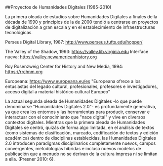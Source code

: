 ##Proyectos de Humanidades Digitales (1985-2010)

La primera oleada de estudios sobre Humanidades Digitales a finales de la década de 1990 y principios de la de 2000 tendió a centrarse en proyectos de digitalización a gran escala y en el establecimiento de infraestructuras tecnológicas. 

Perseus Digital Library, 1987: http://www.perseus.tufts.edu/hopper/

The Valley of the Shadow, 1993: https://valley.lib.virginia.edu
Interface nueva: https://valley.newamericanhistory.org

Roy Rosenzweig Center for History and New Media, 1994: https://rrchnm.org 

Europeana: https://www.europeana.eu/es
"Europeana ofrece a los entusiastas del legado cultural, profesionales, profesores e investigadores, acceso digital a material histórico cultural Europeo"

La actual segunda oleada de Humanidades Digitales -lo que puede denominarse "Humanidades Digitales 2.0"- es profundamente generativa, ya que crea los entornos y las herramientas para producir, conservar e interactuar con el conocimiento que "nace digital" y vive en diversos contextos digitales. Mientras que la primera oleada de Humanidades Digitales se centró, quizás de forma algo limitada, en el análisis de textos (como sistemas de clasificación, marcado, codificación de textos y edición académica) dentro de disciplinas establecidas, las Humanidades Digitales 2.0 introducen paradigmas disciplinarios completamente nuevos, campos convergentes, metodologías híbridas e incluso nuevos modelos de publicación que a menudo no se derivan de la cultura impresa ni se limitan a ella. (Presner 2010: 6).
